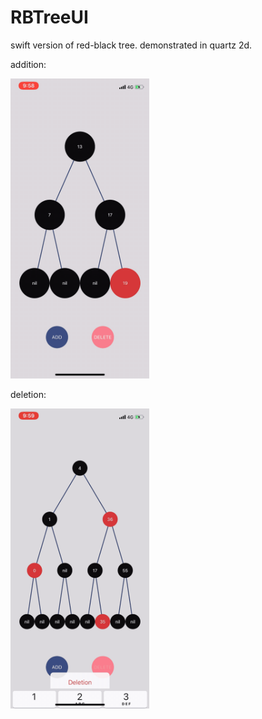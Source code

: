 # RBTreeUI

swift version of red-black tree. demonstrated in quartz 2d.

addition:


<img src="rbtreeui-a.gif" width="221.5" height="480" />


deletion:


<img src="rbtreeui-d.gif" width="221.5" height="480" />
